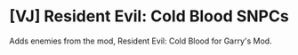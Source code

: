 # [VJ] Resident Evil: Cold Blood SNPCs
 Adds enemies from the mod, Resident Evil: Cold Blood for Garry's Mod.
